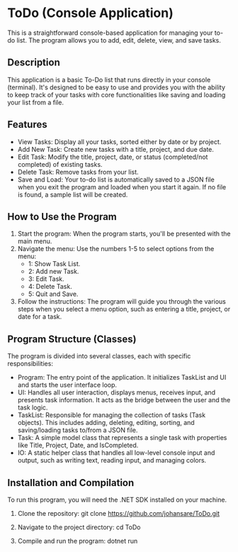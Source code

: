 # **ToDo (Console Application)**

This is a straightforward console-based application for managing your to-do list. The program allows you to add, edit, delete, view, and save tasks.

## **Description**

This application is a basic To-Do list that runs directly in your console (terminal). It's designed to be easy to use and provides you with the ability to keep track of your tasks with core functionalities like saving and loading your list from a file.

## **Features**

* View Tasks: Display all your tasks, sorted either by date or by project.
* Add New Task: Create new tasks with a title, project, and due date.
* Edit Task: Modify the title, project, date, or status (completed/not completed) of existing tasks.
* Delete Task: Remove tasks from your list.
* Save and Load: Your to-do list is automatically saved to a JSON file when you exit the program and loaded when you start it again. If no file is found, a sample list will be created.

## **How to Use the Program**

1. Start the program: When the program starts, you'll be presented with the main menu.
2. Navigate the menu: Use the numbers 1-5 to select options from the menu:
   * 1: Show Task List.
   * 2: Add new Task.
   * 3: Edit Task.
   * 4: Delete Task.
   * 5: Quit and Save.
3. Follow the instructions: The program will guide you through the various steps when you select a menu option, such as entering a title, project, or date for a task.

## **Program Structure (Classes)**

The program is divided into several classes, each with specific responsibilities:

* Program: The entry point of the application. It initializes TaskList and UI and starts the user interface loop.
* UI: Handles all user interaction, displays menus, receives input, and presents task information. It acts as the bridge between the user and the task logic.
* TaskList: Responsible for managing the collection of tasks (Task objects). This includes adding, deleting, editing, sorting, and saving/loading tasks to/from a JSON file.
* Task: A simple model class that represents a single task with properties like Title, Project, Date, and IsCompleted.
* IO: A static helper class that handles all low-level console input and output, such as writing text, reading input, and managing colors.

## **Installation and Compilation**

To run this program, you will need the .NET SDK installed on your machine.

1. Clone the repository:
   git clone https://github.com/johansare/ToDo.git

2. Navigate to the project directory:
   cd ToDo

3. Compile and run the program:
   dotnet run
